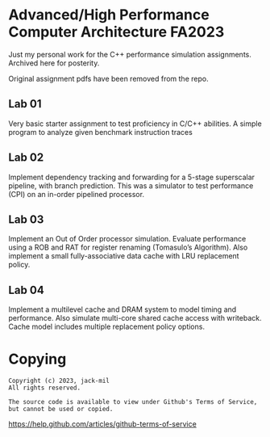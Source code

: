 # Advanced/High Performance Computer Architecture FA2023

Just my personal work for the C++ performance simulation assignments. Archived here for posterity.

Original assignment pdfs have been removed from the repo.

## Lab 01
Very basic starter assignment to test proficiency in C/C++ abilities. A simple program to analyze given benchmark instruction traces

## Lab 02
Implement dependency tracking and forwarding for a 5-stage superscalar pipeline, with branch prediction. This was a simulator to test performance (CPI) on an in-order pipelined processor.

## Lab 03
Implement an Out of Order processor simulation. Evaluate performance using a ROB and RAT for register renaming (Tomasulo’s Algorithm). Also implement a small fully-associative data cache with LRU replacement policy.

## Lab 04
Implement a multilevel cache and DRAM system to model timing and performance. Also simulate multi-core shared cache access with writeback.
Cache model includes multiple replacement policy options.

# Copying
```
Copyright (c) 2023, jack-mil
All rights reserved.

The source code is available to view under Github's Terms of Service, but cannot be used or copied.
```
https://help.github.com/articles/github-terms-of-service